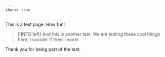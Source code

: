 ```yaml
---
share: true
---
```


This is a test page. How fun!

> ![INFO|left] And this is another test.
> We are testing these cool things here, I wonder if they’ll work!

Thank you for being part of the test.
